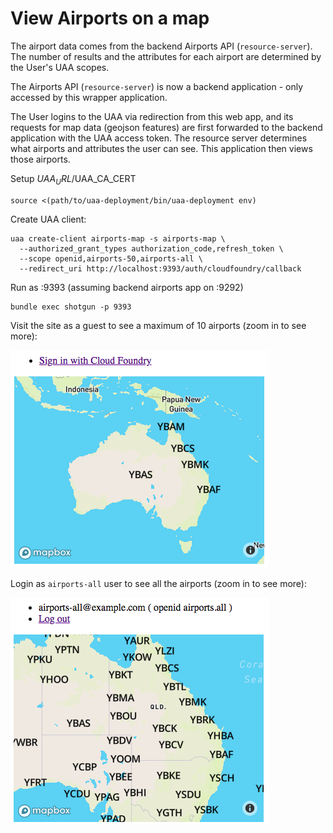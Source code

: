 # View Airports on a map

The airport data comes from the backend Airports API (`resource-server`). The number of results and the attributes for each airport are determined by the User's UAA scopes.

The Airports API (`resource-server`) is now a backend application - only accessed by this wrapper application.

The User logins to the UAA via redirection from this web app, and its requests for map data (geojson features) are first forwarded to the backend application with the UAA access token. The resource server determines what airports and attributes the user can see. This application then views those airports.

Setup $UAA_URL/$UAA_CA_CERT

```text
source <(path/to/uaa-deployment/bin/uaa-deployment env)
```

Create UAA client:

```text
uaa create-client airports-map -s airports-map \
  --authorized_grant_types authorization_code,refresh_token \
  --scope openid,airports-50,airports-all \
  --redirect_uri http://localhost:9393/auth/cloudfoundry/callback
```

Run as :9393 (assuming backend airports app on :9292)

```text
bundle exec shotgun -p 9393
```

Visit the site as a guest to see a maximum of 10 airports (zoom in to see more):

![airports-map-guest](airports-map-guest.png)

Login as `airports-all` user to see all the airports (zoom in to see more):

![airports-map-scope-all](airports-map-scope-all.png)